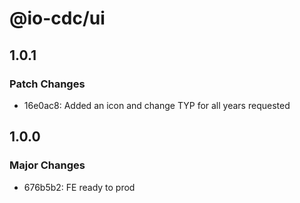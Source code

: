 # @io-cdc/ui

## 1.0.1

### Patch Changes

- 16e0ac8: Added an icon and change TYP for all years requested

## 1.0.0

### Major Changes

- 676b5b2: FE ready to prod
